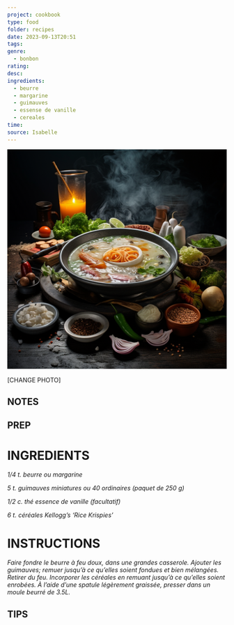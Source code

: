 ```yaml
---
project: cookbook
type: food
folder: recipes
date: 2023-09-13T20:51
tags: 
genre:
  - bonbon
rating: 
desc: 
ingredients:
  - beurre
  - margarine
  - guimauves
  - essense de vanille
  - cereales
time: 
source: Isabelle
---
```


![IMAGE](_default.png)


[CHANGE PHOTO]


## NOTES




## PREP


# INGREDIENTS

_1/4 t. beurre ou margarine_

_5 t. guimauves miniatures ou 40_
_ordinaires (paquet de 250 g)_

_1/2 c. thé essence de vanille (facultatif)_

_6 t. céréales Kellogg’s ‘Rice Krispies’_



# INSTRUCTIONS

_Faire fondre le beurre à feu doux, dans une_
_grandes casserole. Ajouter les guimauves;_
_remuer jusqu’à ce qu’elles soient fondues et_
_bien mélangées. Retirer du feu. Incorporer les_
_céréales en remuant jusqu’à ce qu’elles soient_
_enrobées. À l’aide d’une spatule légèrement_
_graissée, presser dans un moule beurré de_
_3.5L._



## TIPS



